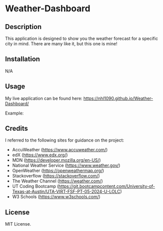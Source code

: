 # Weather-Dashboard

## Description
This application is designed to show you the weather forecast for a specific city in mind. There are many like it, but this one is mine!


## Installation
N/A

## Usage
My live application can be found here: https://nhl1090.github.io/Weather-Dashboard/

Example:

## Credits

I referred to the following sites for guidance on the project:

- AccuWeather (https://www.accuweather.com/)
- edX (https://www.edx.org/)
- MDN (https://developer.mozilla.org/en-US/)
- National Weather Service (https://www.weather.gov/)
- OpenWeather (https://openweathermap.org/)
- Stackoverflow (https://stackoverflow.com/)
- The Weather Channel (https://weather.com/)
- UT Coding Bootcamp (https://git.bootcampcontent.com/University-of-Texas-at-Austin/UTA-VIRT-FSF-PT-05-2024-U-LOLC)
- W3 Schools (https://www.w3schools.com/)
## License

MIT License.